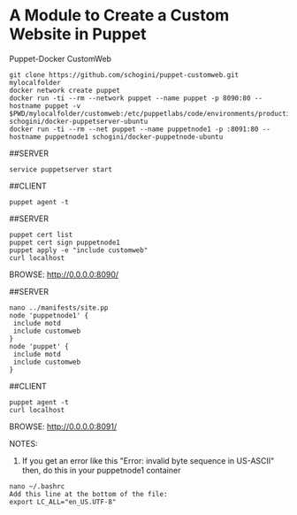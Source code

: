 # A Module to Create a Custom Website in Puppet
Puppet-Docker CustomWeb
```
git clone https://github.com/schogini/puppet-customweb.git mylocalfolder
docker network create puppet
docker run -ti --rm --network puppet --name puppet -p 8090:80 --hostname puppet -v $PWD/mylocalfolder/customweb:/etc/puppetlabs/code/environments/production/modules/customweb schogini/docker-puppetserver-ubuntu
docker run -ti --rm --net puppet --name puppetnode1 -p :8091:80 --hostname puppetnode1 schogini/docker-puppetnode-ubuntu
```
##SERVER
```
service puppetserver start
```
##CLIENT
```
puppet agent -t
```
##SERVER 
```
puppet cert list
puppet cert sign puppetnode1
puppet apply -e "include customweb"
curl localhost
```
BROWSE: http://0.0.0.0:8090/

##SERVER
```
nano ../manifests/site.pp
node 'puppetnode1' {
 include motd
 include customweb
}
node 'puppet' {
 include motd
 include customweb
}
```
##CLIENT
```
puppet agent -t
curl localhost
```
BROWSE: http://0.0.0.0:8091/

NOTES:
1. If you get an error like this "Error: invalid byte sequence in US-ASCII" then, do this in your puppetnode1 container
```
nano ~/.bashrc 
Add this line at the bottom of the file: 
export LC_ALL="en_US.UTF-8"
```
